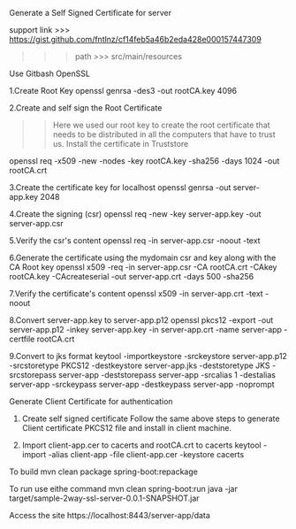 Generate a Self Signed Certificate for server

support link >>> https://gist.github.com/fntlnz/cf14feb5a46b2eda428e000157447309

>>> path >>> src/main/resources

Use Gitbash OpenSSL

1.Create Root Key
openssl genrsa -des3 -out rootCA.key 4096

2.Create and self sign the Root Certificate
>>Here we used our root key to create the root certificate that needs to be distributed in all the computers that have to trust us. Install the certificate in Truststore

openssl req -x509 -new -nodes -key rootCA.key -sha256 -days 1024 -out rootCA.crt

3.Create the certificate key for localhost
openssl genrsa -out server-app.key 2048

4.Create the signing (csr)
openssl req -new -key server-app.key -out server-app.csr

5.Verify the csr's content
openssl req -in server-app.csr -noout -text

6.Generate the certificate using the mydomain csr and key along with the CA Root key
openssl x509 -req -in server-app.csr -CA rootCA.crt -CAkey rootCA.key -CAcreateserial -out server-app.crt -days 500 -sha256

7.Verify the certificate's content
openssl x509 -in server-app.crt -text -noout

8.Convert server-app.key to server-app.p12
openssl pkcs12 -export -out server-app.p12 -inkey server-app.key -in server-app.crt -name server-app -certfile rootCA.crt

9.Convert to jks format
keytool -importkeystore -srckeystore server-app.p12 -srcstoretype PKCS12 -destkeystore server-app.jks  -deststoretype JKS -srcstorepass server-app -deststorepass server-app -srcalias 1 -destalias server-app -srckeypass server-app -destkeypass server-app -noprompt

Generate Client Certificate for authentication

1. Create self signed certificate
Follow the same above steps to generate Client certificate PKCS12 file and install in client machine.

3. Import client-app.cer to cacerts and rootCA.crt to cacerts
keytool -import -alias client-app -file client-app.cer -keystore cacerts

To build 
mvn clean package spring-boot:repackage

To run use eithe command
mvn clean spring-boot:run
java -jar target/sample-2way-ssl-server-0.0.1-SNAPSHOT.jar

Access the site
https://localhost:8443/server-app/data

